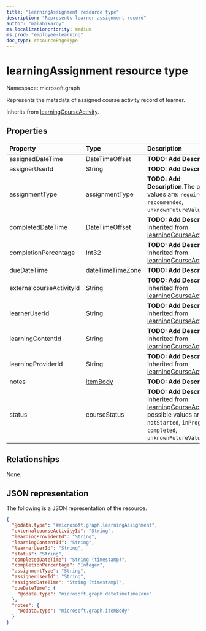 ```yaml
---
title: "learningAssignment resource type"
description: "Represents learner assignment record"
author: "malabikaroy"
ms.localizationpriority: medium
ms.prod: "employee-learning"
doc_type: resourcePageType
---
```


# learningAssignment resource type

Namespace: microsoft.graph

Represents the metadata of assigned course activity record of learner.


Inherits from [learningCourseActivity](../resources/learningcourseactivity.md).

## Properties
|Property|Type|Description|
|:---|:---|:---|
|assignedDateTime|DateTimeOffset|**TODO: Add Description**|
|assignerUserId|String|**TODO: Add Description**|
|assignmentType|assignmentType|**TODO: Add Description**.The possible values are: `required`, `recommended`, `unknownFutureValue`.|
|completedDateTime|DateTimeOffset|**TODO: Add Description** Inherited from [learningCourseActivity](../resources/learningcourseactivity.md).|
|completionPercentage|Int32|**TODO: Add Description** Inherited from [learningCourseActivity](../resources/learningcourseactivity.md).|
|dueDateTime|[dateTimeTimeZone](../resources/datetimetimezone.md)|**TODO: Add Description**|
|externalcourseActivityId|String|**TODO: Add Description** Inherited from [learningCourseActivity](../resources/learningcourseactivity.md).|
|learnerUserId|String|**TODO: Add Description** Inherited from [learningCourseActivity](../resources/learningcourseactivity.md).|
|learningContentId|String|**TODO: Add Description** Inherited from [learningCourseActivity](../resources/learningcourseactivity.md).|
|learningProviderId|String|**TODO: Add Description** Inherited from [learningCourseActivity](../resources/learningcourseactivity.md).|
|notes|[itemBody](../resources/itembody.md)|**TODO: Add Description**|
|status|courseStatus|**TODO: Add Description** Inherited from [learningCourseActivity](../resources/learningcourseactivity.md).The possible values are: `notStarted`, `inProgress`, `completed`, `unknownFutureValue`.|

## Relationships
None.

## JSON representation
The following is a JSON representation of the resource.

``` json
{
  "@odata.type": "#microsoft.graph.learningAssignment",
  "externalcourseActivityId": "String",
  "learningProviderId": "String",
  "learningContentId": "String",
  "learnerUserId": "String",
  "status": "String",
  "completedDateTime": "String (timestamp)",
  "completionPercentage": "Integer",
  "assignmentType": "String",
  "assignerUserId": "String",
  "assignedDateTime": "String (timestamp)",
  "dueDateTime": {
    "@odata.type": "microsoft.graph.dateTimeTimeZone"
  },
  "notes": {
    "@odata.type": "microsoft.graph.itemBody"
  }
}
```


